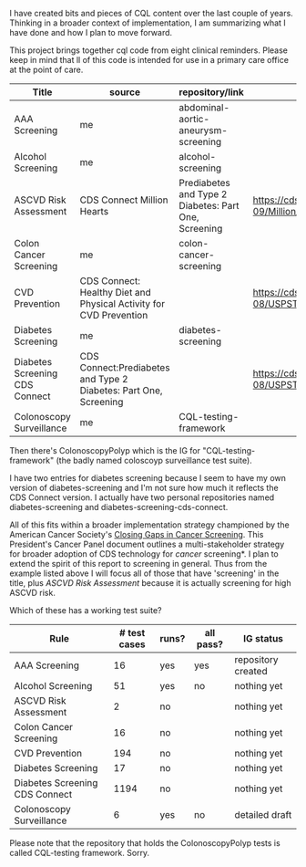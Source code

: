 I have created bits and pieces of CQL content over the last couple of years. Thinking in a broader context of implementation, I am summarizing what I have done and how I plan to move forward. 

This project brings together cql code from eight clinical reminders. Please keep in mind that ll of this code is intended for use in a primary care office at the point of care. 

|Title|source|repository/link|code|IG|
|---|---|---|---|---|
|AAA Screening|me|abdominal-aortic-aneurysm-screening|||
|Alcohol Screening|me|alcohol-screening|||
|ASCVD Risk Assessment|CDS Connect Million Hearts|Prediabetes and Type 2 Diabetes: Part One, Screening|https://cds.ahrq.gov/sites/default/files/cds/artifact/logic/2021-09/Million_Hearts_Baseline_10_Year_ASCVD_Risk_FHIRv401_v1.0.0_CQL.zip|https://cds.ahrq.gov/cdsconnect/artifact/cmss-million-heartsr-model-longitudinal-ascvd-risk-assessment-tool-baseline-10|
|Colon Cancer Screening|me|colon-cancer-screening|||
|CVD Prevention|CDS Connect: Healthy Diet and Physical Activity for CVD Prevention||https://cds.ahrq.gov/sites/default/files/cds/artifact/logic/2023-08/USPSTFDietAndActivityForCVDPreventionInAdultsFHIRv401_v2.1.0_CQL.zip|https://cds.ahrq.gov/cdsconnect/artifact/healthy-diet-and-physical-activity-cvd-prevention-adults-cardiovascular-risk|
|Diabetes Screening|me|diabetes-screening|||
|Diabetes Screening CDS Connect|CDS Connect:Prediabetes and Type 2 Diabetes: Part One, Screening||https://cds.ahrq.gov/sites/default/files/cds/artifact/logic/2023-08/USPSTFPrediabetesAndType2DiabetesPart1ScreeningFHIRv401_v2.1.0_CQL.zip|https://cds.ahrq.gov/cdsconnect/artifact/prediabetes-and-type-2-diabetes-part-one-screening|
|Colonoscopy Surveillance|me|CQL-testing-framework|||

Then there's ColonoscopyPolyp which is the IG for "CQL-testing-framework" (the badly named coloscoyp surveillance test suite). 

I have two entries for diabetes screening because I seem to have my own version of diabetes-screening and I'm not sure how much it reflects the CDS Connect version. I actually have two personal repositories named diabetes-screening and diabetes-screening-cds-connect. 

All of this fits within a broader implementation strategy championed by the American Cancer Society's [Closing Gaps in Cancer Screening](https://prescancerpanel.cancer.gov/report/cancerscreening/Part2Goal4.html). This President's Cancer Panel document outlines a multi-stakeholder strategy for broader adoption of CDS technology for *cancer* screening*. I plan to extend  the spirit of this report to screening in general. Thus from the example listed above I will focus all of those that have 'screening' in the title, plus *ASCVD Risk Assessment* because it is actually screening for high ASCVD risk. 

Which of these has a working test suite? 

| Rule |# test cases|runs?|all pass?|IG status|
|---|---|---|---|---|
|AAA Screening|16|yes|yes|repository created|
|Alcohol Screening|51|yes|no|nothing yet|
|ASCVD Risk Assessment|2|no||nothing yet|
|Colon Cancer Screening|16|no||nothing yet|
|CVD Prevention|194|no||nothing yet|
|Diabetes Screening|17|no||nothing yet|
|Diabetes Screening CDS Connect|1194|no||nothing yet|
|Colonoscopy Surveillance|6|yes|no|detailed draft|

Please note that the repository that holds the ColonoscopyPolyp tests is called CQL-testing framework. Sorry.

